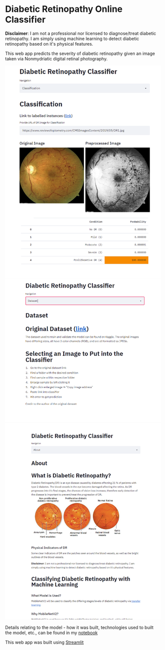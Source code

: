 # Diabetic Retinopathy Online Classifier

**Disclaimer**: I am not a professional nor licensed to diagnose/treat diabetic retinopathy. I am simply using machine learning to detect diabetic retinopathy based on it's physical features.

This web app predicts the severity of diabetic retinopathy given an image taken via Nonmydriatic digital retinal photography.

![Classification Demo Page](demo_imgs/classification_demo.PNG) 
![Dataset Demo Page](demo_imgs/dataset_demo.PNG) 
![About Demo Page](demo_imgs/about_demo.PNG) 

Details relating to the model - how it was built, technologies used to built the model, etc., can be found in my [notebook](https://github.com/JP-sDEV/Diabetic-Retinopathy-Classification)

This web app was built using [Streamlit](https://streamlit.io/)